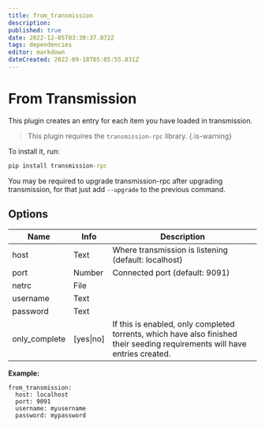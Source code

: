 ```yaml
---
title: from_transmission
description: 
published: true
date: 2022-12-05T03:30:37.072Z
tags: dependencies
editor: markdown
dateCreated: 2022-09-18T05:05:55.831Z
---
```


# From Transmission
This plugin creates an entry for each item you have loaded in transmission.

> This plugin requires the `transmission-rpc` library. 
{.is-warning}

To install it, run:
```cmd
pip install transmission-rpc
```

You may be required to upgrade transmission-rpc after upgrading transmission, for that just add `--upgrade` to the previous command.

## Options

| **Name** | **Info** | **Description** |
| --- | --- | --- |
| host | Text | Where transmission is listening (default: localhost) |
| port | Number | Connected port (default: 9091) |
| netrc | File |  |
| username | Text |  |
| password | Text |  |
| only_complete | [yes\|no] | If this is enabled, only completed torrents, which have also finished their seeding requirements will have entries created. |


**Example:**

```
from_transmission:
  host: localhost
  port: 9091
  username: myusername
  password: mypassword
```


